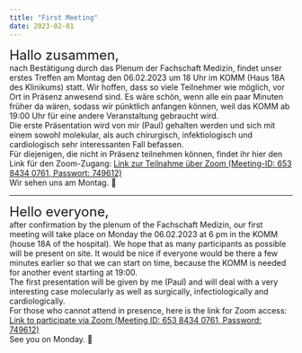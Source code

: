 ```yaml
---
title: "First Meeting"
date: 2023-02-01
---
```

<font size = "5">Hallo zusammen,</font><br>
nach Bestätigung durch das Plenum der Fachschaft Medizin, findet unser erstes Treffen am Montag den 06.02.2023 um 18 Uhr im KOMM (Haus 18A des Klinikums) statt. Wir hoffen, dass so viele Teilnehmer wie möglich, vor Ort in Präsenz anwesend sind. Es wäre schön, wenn alle ein paar Minuten früher da wären, sodass wir pünktlich anfangen können, weil das KOMM ab 19:00 Uhr für eine andere Veranstaltung gebraucht wird.<br>
Die erste Präsentation wird von mir (Paul) gehalten werden und sich mit einem sowohl molekular, als auch chirurgisch, infektiologisch und cardiologisch sehr interessanten Fall befassen.<br>
Für diejenigen, die nicht in Präsenz teilnehmen können, findet ihr hier den Link für den Zoom-Zugang:
[Link zur Teilnahme über Zoom (Meeting-ID: 653 8434 0761, Passwort: 749612)](https://uni-frankfurt.zoom.us/j/65384340761?pwd=WUpZYlhPL2xHUzF2amJTTm50RDNEdz09)<br>
Wir sehen uns am Montag. 🙂

---

<font size = "5">Hello everyone,</font><br>
after confirmation by the plenum of the Fachschaft Medizin, our first meeting will take place on Monday the 06.02.2023 at 6 pm in the KOMM (house 18A of the hospital). We hope that as many participants as possible will be present on site. It would be nice if everyone would be there a few minutes earlier so that we can start on time, because the KOMM is needed for another event starting at 19:00.<br>
The first presentation will be given by me (Paul) and will deal with a very interesting case molecularly as well as surgically, infectiologically and cardiologically.<br>
For those who cannot attend in presence, here is the link for Zoom access:
[Link to participate via Zoom (Meeting ID: 653 8434 0761, Password: 749612)](https://uni-frankfurt.zoom.us/j/65384340761?pwd=WUpZYlhPL2xHUzF2amJTTm50RDNEdz09)<br>
See you on Monday. 🙂